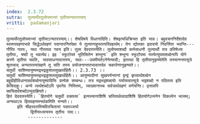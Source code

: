 ```yaml
---
index:  2.3.72
sutra:  तुल्यार्थैरतुलोपमाभ्यां तृतीयान्यतरस्याम्
vritti:  padamanjari
---
```


	तुल्यार्थैरतुलोपमाभ्यां तृतीयाऽन्यतरस्याम्।। शेषविषये विधानादिति। शेषइत्यधिक्रियत इति भावः। बहुवचननिर्देशादेव स्वरूपग्रहणाभावे सिद्धेऽर्थग्रहणं पदान्तरनिरपेक्षा ये तुल्यानाहुस्तत्परिग्रहार्थम्। तेन द्योतका इवादयो निवर्त्तिता भवन्ति---गौरिव गवयः, यथा गौस्तथा गवय इति। तुला देवदत्तस्येति। तुलोपमाशब्दौ कर्मसाधनौ तुल्यार्थौ तत्र प्रतिषेध्या तृतीया, षष्ठी तु भवत्येव। इह `स्फुटोपमं भूतिसितेन शम्भुना` इति श्म्भुना स्फुटोपमा यस्येत्युपमाशब्देनापि योगे करणे तृतीया भवति, भावसाधनत्वात्तस्य, यथा---उपमीयतेऽनेनेत्यादौ; इतरथा हि तृतीयानुकृष्येतेति तस्यानन्तरसूत्रे श्रुतत्वाद् अन्यतरस्यांग्रहणे तु सति तस्य प्रयोजनान्तराभावात्तदेव चकारेणानुकृष्यते।।
	चतुर्थी चाशिष्यायुष्यमद्रभद्रकुशलसुखार्थहितैः।। 2.3.73 ।। 
	चतुर्थी चाशिष्यायुष्यमद्रभद्रकुशलसुखार्थहितैः।। आयुष्यादीनां सुखपर्यन्तानां द्वन्द्वं कृत्वार्थशब्देन बहुव्रीहीविधानादर्थशब्देनायुष्यादिभिः प्रत्येकं सम्बन्धः। तत्र मद्रभद्रशब्दयोः पर्यायत्वात्सूत्रे भद्रशब्दो न पठितव्य इति केचिदाहुः। अन्ये त्वर्थशब्दोऽपि पृथगेव निमित्तम्, व्याख्यानाच्च सर्वत्रार्थग्रहणं वर्णयन्ति। वृत्तावपि क्वचिदर्थशब्दोऽप्युदाह्रियते। 	
	हितं देवदत्तस्येति। `हितयोगे चतुर्थी वक्तव्या` इत्यस्यानाशिषि चरितार्थत्वादाशिषि हितयोगेऽप्यनेन विकल्पेन भाव्यम्; अन्यथाऽत्र हितग्रहणमनर्थकमिति मन्यते।।
		इति श्रीहरदत्तमिश्रविरचितायां पदमञ्जर्या
		     द्वितीयाध्यायस्य तृतीयः पादः।।
			-------------



